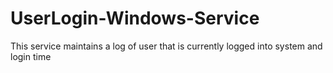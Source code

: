 # UserLogin-Windows-Service
This service maintains a log of user that is currently logged into system and login time
